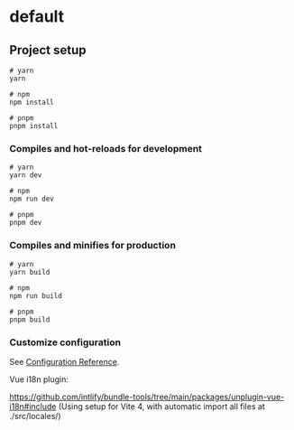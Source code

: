 # default

## Project setup

```
# yarn
yarn

# npm
npm install

# pnpm
pnpm install
```

### Compiles and hot-reloads for development

```
# yarn
yarn dev

# npm
npm run dev

# pnpm
pnpm dev
```

### Compiles and minifies for production

```
# yarn
yarn build

# npm
npm run build

# pnpm
pnpm build
```

### Customize configuration

See [Configuration Reference](https://vitejs.dev/config/).

Vue i18n plugin:

https://github.com/intlify/bundle-tools/tree/main/packages/unplugin-vue-i18n#include
(Using setup for Vite 4, with automatic import all files at ./src/locales/)
